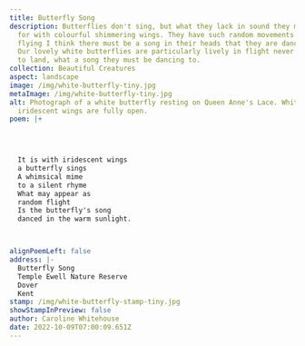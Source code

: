 ```yaml
---
title: Butterfly Song
description: Butterflies don't sing, but what they lack in sound they make up
  for with colourful shimmering wings. They have such random movements when
  flying I think there must be a song in their heads that they are dancing to.
  Our lovely white butterflies are particularly lively in flight never seeming
  to land, what a song they must be dancing to.
collection: Beautiful Creatures
aspect: landscape
image: /img/white-butterfly-tiny.jpg
metaImage: /img/white-butterfly-tiny.jpg
alt: Photograph of a white butterfly resting on Queen Anne's Lace. White
  iridescent wings are fully open.
poem: |+
  



  It is with iridescent wings
  a butterfly sings
  A whimsical mime
  to a silent rhyme
  What may appear as 
  random flight
  Is the butterfly's song 
  danced in the warm sunlight.



alignPoemLeft: false
address: |-
  Butterfly Song
  Temple Ewell Nature Reserve
  Dover 
  Kent
stamp: /img/white-butterfly-stamp-tiny.jpg
showStampInPreview: false
author: Caroline Whitehouse
date: 2022-10-09T07:00:09.651Z
---
```

